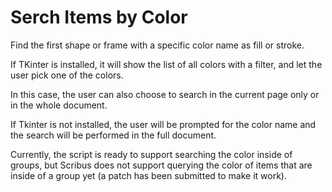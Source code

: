 # Serch Items by Color

Find the first shape or frame with a specific color name as fill or stroke.

If TKinter is installed, it will show the list of all colors with a filter, and let the user pick one of the colors.

In this case, the user can also choose to search in the current page only or in the whole document.

If Tkinter is not installed, the user will be prompted for the color name and the search will be performed in the full document.

Currently, the script is ready to support searching the color inside of groups, but Scribus does not support querying the color of items that are inside of a group yet (a patch has been submitted to make it work).
